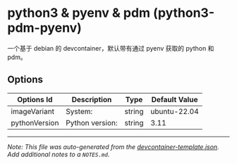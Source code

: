 
# python3 & pyenv & pdm (python3-pdm-pyenv)

一个基于 debian 的 devcontainer，默认带有通过 pyenv 获取的 python 和 pdm。

## Options

| Options Id | Description | Type | Default Value |
|-----|-----|-----|-----|
| imageVariant | System: | string | ubuntu-22.04 |
| pythonVersion | Python version: | string | 3.11 |



---

_Note: This file was auto-generated from the [devcontainer-template.json](https://github.com/nafnix/devcontainers-templates/blob/main/src/python3-pdm-pyenv/devcontainer-template.json).  Add additional notes to a `NOTES.md`._
